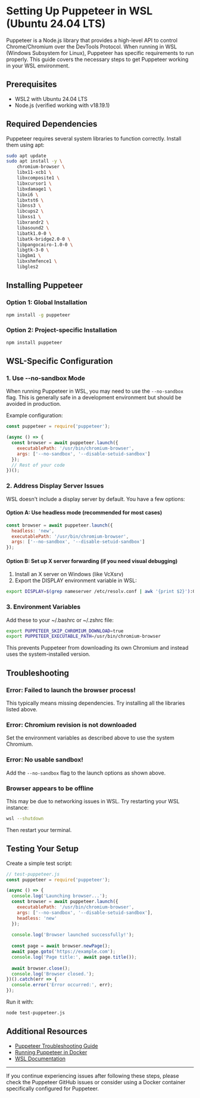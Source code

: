 # Setting Up Puppeteer in WSL (Ubuntu 24.04 LTS)

Puppeteer is a Node.js library that provides a high-level API to control Chrome/Chromium over the DevTools Protocol. When running in WSL (Windows Subsystem for Linux), Puppeteer has specific requirements to run properly. This guide covers the necessary steps to get Puppeteer working in your WSL environment.

## Prerequisites

- WSL2 with Ubuntu 24.04 LTS
- Node.js (verified working with v18.19.1)

## Required Dependencies

Puppeteer requires several system libraries to function correctly. Install them using apt:

```bash
sudo apt update
sudo apt install -y \
    chromium-browser \
    libx11-xcb1 \
    libxcomposite1 \
    libxcursor1 \
    libxdamage1 \
    libxi6 \
    libxtst6 \
    libnss3 \
    libcups2 \
    libxss1 \
    libxrandr2 \
    libasound2 \
    libatk1.0-0 \
    libatk-bridge2.0-0 \
    libpangocairo-1.0-0 \
    libgtk-3-0 \
    libgbm1 \
    libxshmfence1 \
    libgles2
```

## Installing Puppeteer

### Option 1: Global Installation

```bash
npm install -g puppeteer
```

### Option 2: Project-specific Installation

```bash
npm install puppeteer
```

## WSL-Specific Configuration

### 1. Use --no-sandbox Mode

When running Puppeteer in WSL, you may need to use the `--no-sandbox` flag. This is generally safe in a development environment but should be avoided in production.

Example configuration:

```javascript
const puppeteer = require('puppeteer');

(async () => {
  const browser = await puppeteer.launch({
    executablePath: '/usr/bin/chromium-browser',
    args: ['--no-sandbox', '--disable-setuid-sandbox']
  });
  // Rest of your code
})();
```

### 2. Address Display Server Issues

WSL doesn't include a display server by default. You have a few options:

#### Option A: Use headless mode (recommended for most cases)

```javascript
const browser = await puppeteer.launch({
  headless: 'new',
  executablePath: '/usr/bin/chromium-browser',
  args: ['--no-sandbox', '--disable-setuid-sandbox']
});
```

#### Option B: Set up X server forwarding (if you need visual debugging)

1. Install an X server on Windows (like VcXsrv)
2. Export the DISPLAY environment variable in WSL:

```bash
export DISPLAY=$(grep nameserver /etc/resolv.conf | awk '{print $2}'):0
```

### 3. Environment Variables

Add these to your ~/.bashrc or ~/.zshrc file:

```bash
export PUPPETEER_SKIP_CHROMIUM_DOWNLOAD=true
export PUPPETEER_EXECUTABLE_PATH=/usr/bin/chromium-browser
```

This prevents Puppeteer from downloading its own Chromium and instead uses the system-installed version.

## Troubleshooting

### Error: Failed to launch the browser process!

This typically means missing dependencies. Try installing all the libraries listed above.

### Error: Chromium revision is not downloaded

Set the environment variables as described above to use the system Chromium.

### Error: No usable sandbox!

Add the `--no-sandbox` flag to the launch options as shown above.

### Browser appears to be offline

This may be due to networking issues in WSL. Try restarting your WSL instance:

```bash
wsl --shutdown
```

Then restart your terminal.

## Testing Your Setup

Create a simple test script:

```javascript
// test-puppeteer.js
const puppeteer = require('puppeteer');

(async () => {
  console.log('Launching browser...');
  const browser = await puppeteer.launch({
    executablePath: '/usr/bin/chromium-browser',
    args: ['--no-sandbox', '--disable-setuid-sandbox'],
    headless: 'new'
  });
  
  console.log('Browser launched successfully!');
  
  const page = await browser.newPage();
  await page.goto('https://example.com');
  console.log('Page title:', await page.title());
  
  await browser.close();
  console.log('Browser closed.');
})().catch(err => {
  console.error('Error occurred:', err);
});
```

Run it with:

```bash
node test-puppeteer.js
```

## Additional Resources

- [Puppeteer Troubleshooting Guide](https://pptr.dev/troubleshooting)
- [Running Puppeteer in Docker](https://pptr.dev/guides/docker)
- [WSL Documentation](https://learn.microsoft.com/en-us/windows/wsl/)

---

If you continue experiencing issues after following these steps, please check the Puppeteer GitHub issues or consider using a Docker container specifically configured for Puppeteer.
